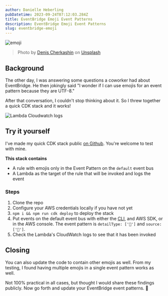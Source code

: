 ```yaml
---
author: Danielle Heberling
pubDatetime: 2023-09-24T07:12:03.284Z
title: EventBridge Emoji Event Patterns
description: EventBridge Emoji Event Patterns
slug: eventbridge-emoji
---
```


![emoji](/assets/emoji.jpg)

> Photo by <a href="https://unsplash.com/@denic?utm_source=unsplash&utm_medium=referral&utm_content=creditCopyText">Denis Cherkashin</a> on <a href="https://unsplash.com/photos/qIKSsOMIhpM?utm_source=unsplash&utm_medium=referral&utm_content=creditCopyText">Unsplash</a>

## Background

The other day, I was answering some questions a coworker had about EventBridge. He then jokingly said "I wonder if I can use emojis for an event pattern because they are UTF-8."

After that conversation, I couldn't stop thinking about it. So I threw together a quick CDK stack and it works!

![Lambda Cloudwatch logs](/assets/cw-log.png)

## Try it yourself

I've made my quick CDK stack public [on Github](https://github.com/deeheber/eventbridge-emoji). You're welcome to test with mine.

**This stack contains**

- A rule with emojis only in the Event Pattern on the `default` event bus
- A Lambda as the target of the rule that will be invoked and logs the event

### Steps

1. Clone the repo
2. Configure your AWS credentials locally if you have not yet
3. `npm i && npm run cdk deploy` to deploy the stack
4. Put events on the default event bus with either the [CLI](https://awscli.amazonaws.com/v2/documentation/api/latest/reference/events/put-events.html), and AWS SDK, or in the AWS console. The event pattern is `detailType: ['💩']` and `source: ['🐶']`.
5. Check the Lambda's CloudWatch logs to see that it has been invoked

## Closing

You can also update the code to contain other emojis as well. From my testing, I found having multiple emojis in a single event pattern works as well.

Not 100% practical in all cases, but thought I would share these findings publicly. Now go forth and update your EventBridge event patterns. 🎉

